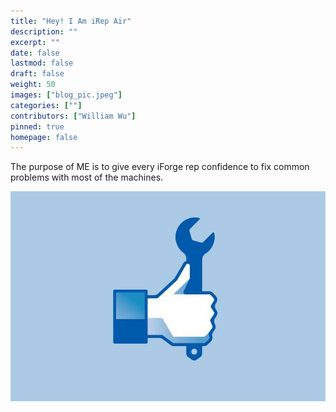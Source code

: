 ```yaml
---
title: "Hey! I Am iRep Air"
description: ""
excerpt: ""
date: false
lastmod: false
draft: false
weight: 50
images: ["blog_pic.jpeg"]
categories: [""]
contributors: ["William Wu"]
pinned: true
homepage: false
---
```


The purpose of ME is to give every iForge rep confidence to fix common problems with most of the machines.

![Let's fix it!](blog_pic.jpeg "")
